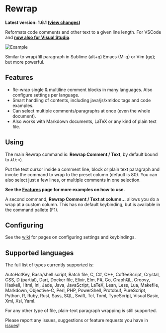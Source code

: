 # Rewrap

**Latest version: 1.6.1 ([view
changes](https://github.com/stkb/vscode-rewrap/releases))**
 
Reformats code comments and other text to a given line length. For VSCode and
[**now also for Visual
Studio**](https://marketplace.visualstudio.com/items?itemName=stkb.Rewrap-18980).

![Example](https://github.com/stkb/Rewrap/wiki/images/example.png)

Similar to wrap/fill paragraph in Sublime (alt+q) Emacs (M-q) or Vim (gq); but
more powerful.


## Features ##

* Re-wrap single & multiline comment blocks in many languages. Also configure
  settings per language.
* Smart handling of contents, including java/js/xmldoc tags and code examples.
* Can select multiple comments/paragraphs at once (even the whole document).
* Also works with Markdown documents, LaTeX or any kind of plain text file.


## Using ##

The main Rewrap command is: **Rewrap Comment / Text**, by default bound to
```Alt+Q```.

Put the text cursor inside a comment line, block or plain text paragraph and
invoke the command to wrap to the preset column (default is 80). You can also
select just a few lines, or multiple comments in one selection.

**See the [Features](https://github.com/stkb/Rewrap/wiki/Features) page for more
examples on how to use.**

A second command, **Rewrap Comment / Text at column...** allows you do a wrap at
a custom column. This has no default keybinding, but is available in the command
pallete (F1).


## Configuring ##

See the [wiki](https://github.com/stkb/vscode-rewrap/wiki) for pages on
configuring settings and keybindings.


## Supported languages ##

The full list of types currently supported is:

AutoHotKey, Bash/shell script, Batch file, C, C#, C++, CoffeeScript, Crystal,
CSS, D (partial), Dart, Docker file, Elixir, Elm, F#, Go, GraphQL, Groovy,
Haskell, Html, Ini, Jade, Java, JavaScript, LaTeX, Lean, Less, Lua, Makefile,
Markdown, Objective-C, Perl, PHP, PowerShell, Protobuf, PureScript, Python, R,
Ruby, Rust, Sass, SQL, Swift, Tcl, Toml, TypeScript, Visual Basic, Xml, Xsl,
Yaml.

For any other type of file, plain-text paragraph wrapping is still supported.

Please report any issues, suggestions or feature requests you have in
[issues](https://github.com/stkb/vscode-rewrap/issues)!
